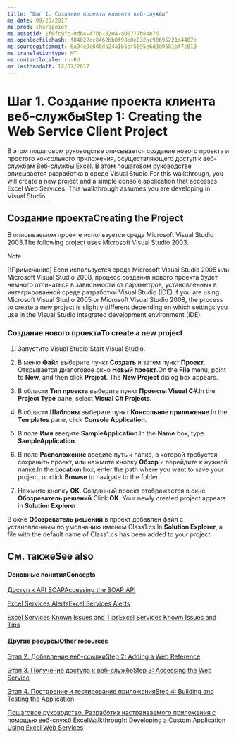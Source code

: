 ```yaml
---
title: "Шаг 1. Создание проекта клиента веб-службы"
ms.date: 09/25/2017
ms.prod: sharepoint
ms.assetid: 1f0fc9fc-0db4-47bb-8204-a06777b84e76
ms.openlocfilehash: f84022cc8462bb0f98e8e032ac90695221d4407e
ms.sourcegitcommit: 0a94e0c600db24a1b5bf5895e6d3d9681bf7c810
ms.translationtype: MT
ms.contentlocale: ru-RU
ms.lasthandoff: 12/07/2017
---
```

# <a name="step-1-creating-the-web-service-client-project"></a><span data-ttu-id="9a24e-102">Шаг 1. Создание проекта клиента веб-службы</span><span class="sxs-lookup"><span data-stu-id="9a24e-102">Step 1: Creating the Web Service Client Project</span></span>

<span data-ttu-id="9a24e-p101">В этом пошаговом руководстве описывается создание нового проекта и простого консольного приложения, осуществляющего доступ к веб-службам Веб-службы Excel. В этом пошаговом руководстве описывается разработка в среде Visual Studio.</span><span class="sxs-lookup"><span data-stu-id="9a24e-p101">For this walkthrough, you will create a new project and a simple console application that accesses Excel Web Services. This walkthrough assumes you are developing in Visual Studio.</span></span> 
  
    
    


## <a name="creating-the-project"></a><span data-ttu-id="9a24e-105">Создание проекта</span><span class="sxs-lookup"><span data-stu-id="9a24e-105">Creating the Project</span></span>

<span data-ttu-id="9a24e-106">В описываемом проекте используется среда Microsoft Visual Studio 2003.</span><span class="sxs-lookup"><span data-stu-id="9a24e-106">The following project uses Microsoft Visual Studio 2003.</span></span>
  
> [!NOTE]
> <span data-ttu-id="9a24e-107">[!Примечание]  Если используется среда Microsoft Visual Studio 2005 или Microsoft Visual Studio 2008, процесс создания нового проекта будет немного отличаться в зависимости от параметров, установленных в интегрированной среде разработки Visual Studio (IDE).</span><span class="sxs-lookup"><span data-stu-id="9a24e-107">If you are using Microsoft Visual Studio 2005 or Microsoft Visual Studio 2008, the process to create a new project is slightly different depending on which settings you use in the Visual Studio integrated development environment (IDE).</span></span>
  
    
    


### <a name="to-create-a-new-project"></a><span data-ttu-id="9a24e-108">Создание нового проекта</span><span class="sxs-lookup"><span data-stu-id="9a24e-108">To create a new project</span></span>


1. <span data-ttu-id="9a24e-109">Запустите Visual Studio.</span><span class="sxs-lookup"><span data-stu-id="9a24e-109">Start Visual Studio.</span></span>
    
  
2. <span data-ttu-id="9a24e-p102">В меню **Файл** выберите пункт **Создать** и затем пункт **Проект**. Открывается диалоговое окно **Новый проект**.</span><span class="sxs-lookup"><span data-stu-id="9a24e-p102">On the **File** menu, point to **New**, and then click **Project**. The **New Project** dialog box appears.</span></span>
    
  
3. <span data-ttu-id="9a24e-112">В области **Тип проекта** выберите пункт **Проекты Visual C#**.</span><span class="sxs-lookup"><span data-stu-id="9a24e-112">In the **Project Type** pane, select **Visual C# Projects**.</span></span>
    
  
4. <span data-ttu-id="9a24e-113">В области **Шаблоны** выберите пункт **Консольное приложение**.</span><span class="sxs-lookup"><span data-stu-id="9a24e-113">In the **Templates** pane, click **Console Application**.</span></span>
    
  
5. <span data-ttu-id="9a24e-114">В поле **Имя** введите **SampleApplication**.</span><span class="sxs-lookup"><span data-stu-id="9a24e-114">In the **Name** box, type **SampleApplication**.</span></span>
    
  
6. <span data-ttu-id="9a24e-115">В поле **Расположение** введите путь к папке, в которой требуется сохранить проект, или нажмите кнопку **Обзор** и перейдите к нужной папке.</span><span class="sxs-lookup"><span data-stu-id="9a24e-115">In the **Location** box, enter the path where you want to save your project, or click **Browse** to navigate to the folder.</span></span>
    
  
7. <span data-ttu-id="9a24e-p103">Нажмите кнопку **ОК**. Созданный проект отображается в окне **Обозреватель решений**.</span><span class="sxs-lookup"><span data-stu-id="9a24e-p103">Click **OK**. Your newly created project appears in **Solution Explorer**.</span></span> 
  
    
    
<span data-ttu-id="9a24e-118">В окне **Обозреватель решений** в проект добавлен файл с установленным по умолчанию именем Class1.cs.</span><span class="sxs-lookup"><span data-stu-id="9a24e-118">In **Solution Explorer**, a file with the default name of Class1.cs has been added to your project.</span></span>
    
  

## <a name="see-also"></a><span data-ttu-id="9a24e-119">См. также</span><span class="sxs-lookup"><span data-stu-id="9a24e-119">See also</span></span>


#### <a name="concepts"></a><span data-ttu-id="9a24e-120">Основные понятия</span><span class="sxs-lookup"><span data-stu-id="9a24e-120">Concepts</span></span>


  
    
    
 [<span data-ttu-id="9a24e-121">Доступ к API SOAP</span><span class="sxs-lookup"><span data-stu-id="9a24e-121">Accessing the SOAP API</span></span>](accessing-the-soap-api.md)
  
    
    
 [<span data-ttu-id="9a24e-122">Excel Services Alerts</span><span class="sxs-lookup"><span data-stu-id="9a24e-122">Excel Services Alerts</span></span>](excel-services-alerts.md)
  
    
    
 [<span data-ttu-id="9a24e-123">Excel Services Known Issues and Tips</span><span class="sxs-lookup"><span data-stu-id="9a24e-123">Excel Services Known Issues and Tips</span></span>](excel-services-known-issues-and-tips.md)
#### <a name="other-resources"></a><span data-ttu-id="9a24e-124">Другие ресурсы</span><span class="sxs-lookup"><span data-stu-id="9a24e-124">Other resources</span></span>


  
    
    
 [<span data-ttu-id="9a24e-125">Этап 2. Добавление веб-ссылки</span><span class="sxs-lookup"><span data-stu-id="9a24e-125">Step 2: Adding a Web Reference</span></span>](step-2-adding-a-web-reference.md)
  
    
    
 [<span data-ttu-id="9a24e-126">Этап 3. Получение доступа к веб-службе</span><span class="sxs-lookup"><span data-stu-id="9a24e-126">Step 3: Accessing the Web Service</span></span>](step-3-accessing-the-web-service.md)
  
    
    
 [<span data-ttu-id="9a24e-127">Этап 4. Построение и тестирование приложения</span><span class="sxs-lookup"><span data-stu-id="9a24e-127">Step 4: Building and Testing the Application</span></span>](step-4-building-and-testing-the-application.md)
  
    
    
 [<span data-ttu-id="9a24e-128">Пошаговое руководство. Разработка настраиваемого приложения с помощью веб-служб Excel</span><span class="sxs-lookup"><span data-stu-id="9a24e-128">Walkthrough: Developing a Custom Application Using Excel Web Services</span></span>](walkthrough-developing-a-custom-application-using-excel-web-services.md)
